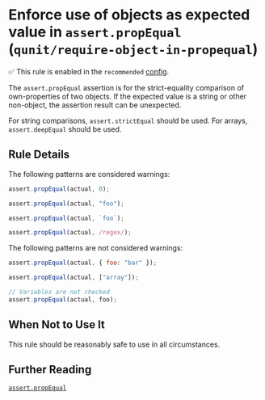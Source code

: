 # Enforce use of objects as expected value in `assert.propEqual` (`qunit/require-object-in-propequal`)

✅ This rule is enabled in the `recommended` [config](https://github.com/platinumazure/eslint-plugin-qunit/blob/master/README.md#configurations).

<!-- end rule header -->

The `assert.propEqual` assertion is for the strict-equality comparison of own-properties
of two objects. If the expected value is a string or other non-object, the assertion
result can be unexpected.

For string comparisons, `assert.strictEqual` should be used. For arrays,
`assert.deepEqual` should be used.

## Rule Details

The following patterns are considered warnings:

```js
assert.propEqual(actual, 0);

assert.propEqual(actual, "foo");

assert.propEqual(actual, `foo`);

assert.propEqual(actual, /regex/);
```

The following patterns are not considered warnings:

```js
assert.propEqual(actual, { foo: "bar" });

assert.propEqual(actual, ["array"]);

// Variables are not checked
assert.propEqual(actual, foo);
```

## When Not to Use It

This rule should be reasonably safe to use in all circumstances.

## Further Reading

[`assert.propEqual`](https://api.qunitjs.com/assert/propEqual/)
